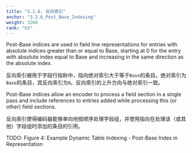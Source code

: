 ```yaml
---
title: "3.2.6. 反向索引"
anchor: "3.2.6_Post_Base_Indexing"
weight: 3260
rank: "h3"
---
```


Post-Base indices are used in field line representations for entries with absolute indices greater than or equal to Base, starting at 0 for the entry with absolute index equal to Base and increasing in the same direction as the absolute index.

反向索引被用于字段行指称中，指向绝对索引大于等于`Base`的条目。绝对索引为`Base`的条目，其反向索引为`0`。反向索引的上升方向与绝对索引一致。

Post-Base indices allow an encoder to process a field section in a single pass and include references to entries added while processing this (or other) field sections.

反向索引使得编码器能够单向地按顺序处理字段组，并使用指向在处理该（或其他）字段组时添加的条目的引用。

TODO: Figure 4: Example Dynamic Table Indexing - Post-Base Index in Representation